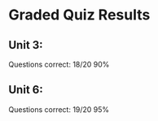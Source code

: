 
# Graded Quiz Results

## Unit 3:
Questions correct: 18/20
90%

## Unit 6:
Questions correct: 19/20
95%